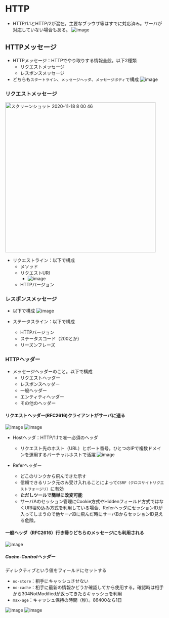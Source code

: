 
# HTTP
- HTTP/1.1とHTTP/2が混在。主要なブラウザ等はすでに対応済み。サーバが対応していない場合もある。
![image](https://user-images.githubusercontent.com/60077121/99460605-7e303b00-2973-11eb-8d37-5f73bc44b0d4.png)

## HTTPメッセージ
- HTTPメッセージ：HTTPでやり取りする情報全般。以下2種類
  - リクエストメッセージ
  - レスポンスメッセージ
- どちらも`スタートライン`、`メッセージヘッダ`、`メッセージボディ`で構成
![image](https://user-images.githubusercontent.com/60077121/99460844-f72f9280-2973-11eb-81f0-764dc12d08c1.png)

### リクエストメッセージ
<img width="475" alt="スクリーンショット 2020-11-18 8 00 46" src="https://user-images.githubusercontent.com/60077121/99461064-65745500-2974-11eb-9d1b-eb1f189d36e7.png">

- リクエストライン：以下で構成
  - メソッド
  - リクエストURI
    - ![image](https://user-images.githubusercontent.com/60077121/99461797-c6505d00-2975-11eb-8e84-a5b53b09bb32.png)
  - HTTPバージョン
 
 ### レスポンスメッセージ
 - 以下で構成
 ![image](https://user-images.githubusercontent.com/60077121/99462046-3e1e8780-2976-11eb-9d55-8899e0001831.png)

- ステータスライン：以下で構成
  - HTTPバージョン
  - ステータスコード（200とか）
  - リーズンフレーズ

### HTTPヘッダー
- メッセージヘッダーのこと。以下で構成
  - リクエストヘッダー
  - レスポンスヘッダー
  - 一般ヘッダー
  - エンティティヘッダー
  - その他のヘッダー
  
#### リクエストヘッダー(RFC2616)**クライアントがサーバに送る**
![image](https://user-images.githubusercontent.com/60077121/99462580-55aa4000-2977-11eb-8d21-0d3599b5d688.png)
![image](https://user-images.githubusercontent.com/60077121/99462615-6b1f6a00-2977-11eb-9fef-ebb03603d25f.png)

- Hostヘッダ：HTTP/1.1で唯一必須のヘッダ
  - リクエスト先のホスト（URL）とポート番号。ひとつのIPで複数ドメインを運用するバーチャルホストで活躍
  ![image](https://user-images.githubusercontent.com/60077121/99463043-411a7780-2978-11eb-90ac-1573cfd56f2d.png)

- Referヘッダー
  - どこのリンクから飛んできた示す
  - 信頼できるリンク元のみ受け入れることによって`CSRF（クロスサイトリクエストフォージリ）`に有効
  - **ただしツールで簡単に改変可能**
  - サーバAのセッション管理にCookie方式やHiddenフィールド方式ではなくURI埋め込み方式を利用している場合、ReferヘッダにセッションIDが入ってしまうので他サーバBに飛んだ時にサーバBからセッションID見える危険。

#### 一般ヘッダ（RFC2616）行き帰りどちらのメッセージにも利用される
![image](https://user-images.githubusercontent.com/60077121/99463939-4082e080-297a-11eb-8e15-3b10fc1cae34.png)

##### Cache-Controlヘッダー
ディレクティブという値をフィールドにセットする
- `no-store`：相手にキャッシュさせない
- `no-cache`：相手に最新の情報かどうか確認してから使用する。確認時は相手から304NotModifiedが返ってきたらキャッシュを利用
- `max-age`：キャッシュ保持の時間（秒）。86400なら1日

![image](https://user-images.githubusercontent.com/60077121/99464194-e0d90500-297a-11eb-9854-30320e2b6a84.png)
![image](https://user-images.githubusercontent.com/60077121/99464217-f1897b00-297a-11eb-8821-4eda3ad9a15e.png)
